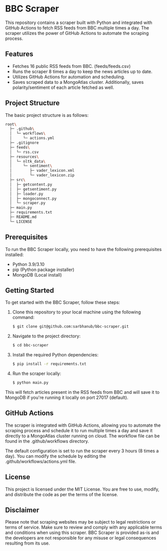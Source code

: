 # BBC Scraper

This repository contains a scraper built with Python and integrated with GitHub Actions to fetch RSS feeds from BBC multiple times a day. The scraper utilizes the power of GitHub Actions to automate the scraping process.

## Features

- Fetches 16 public RSS feeds from BBC. (feeds/feeds.csv)
- Runs the scraper 8 times a day to keep the news articles up to date.
- Utilizes GitHub Actions for automation and scheduling.
- Saves scraped data to a MongoAtlas cluster. Additionally, saves polarity/sentiment of each article fetched as well.

## Project Structure

The basic project structure is as follows:
```bash
root\
  ├─ .github\
  │  └─ workflows\
  │     └─ actions.yml
  ├─ .gitignore
  ├─ feeds\
  │  └─ rss.csv
  ├─ resources\
  │  └─ nltk_data\
  │     └─ sentiment\
  │        ├─ vader_lexicon.xml
  │        └─ vader_lexicon.zip
  ├─ src\
  │  ├─ getcontent.py
  │  ├─ getsentiment.py
  │  ├─ loader.py
  │  ├─ mongoconnect.py
  │  └─ scraper.py
  ├─ main.py
  ├─ requirements.txt
  ├─ README.md
  └─ LICENSE
```
## Prerequisites

To run the BBC Scraper locally, you need to have the following prerequisites installed:

- Python 3.9/3.10
- pip (Python package installer)
- MongoDB (Local install)

## Getting Started

To get started with the BBC Scraper, follow these steps:

1. Clone this repository to your local machine using the following command:
    ```bash
    $ git clone git@github.com:sarbhanub/bbc-scraper.git
    ```
2. Navigate to the project directory:
    ```bash
    $ cd bbc-scraper
    ```
3. Install the required Python dependencies:
    ```bash
    $ pip install -r requirements.txt
    ```
4. Run the scraper locally:
    ```bash
    $ python main.py
    ```

This will fetch articles present in the RSS feeds from BBC and will save it to MongoDB if you're running it locally on port 27017 (default).

## GitHub Actions

The scraper is integrated with GitHub Actions, allowing you to automate the scraping process and schedule it to run multiple times a day and save it directly to a MongoAtlas cluster running on cloud. The workflow file can be found in the .github/workflows directory.

The default configuration is set to run the scraper every 3 hours (8 times a day). You can modify the schedule by editing the .github/workflows/actions.yml file.

## License

This project is licensed under the MIT License. You are free to use, modify, and distribute the code as per the terms of the license.

## Disclaimer

Please note that scraping websites may be subject to legal restrictions or terms of service. Make sure to review and comply with any applicable terms and conditions when using this scraper. BBC Scraper is provided as-is and the developers are not responsible for any misuse or legal consequences resulting from its use.